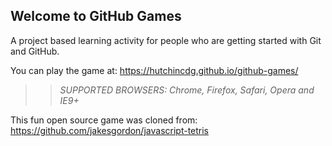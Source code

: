 ## Welcome to GitHub Games

A project based learning activity for people who are getting started with Git and GitHub.

You can play the game at: https://hutchincdg.github.io/github-games/

>> _*SUPPORTED BROWSERS*: Chrome, Firefox, Safari, Opera and IE9+_

This fun open source game was cloned from: https://github.com/jakesgordon/javascript-tetris

